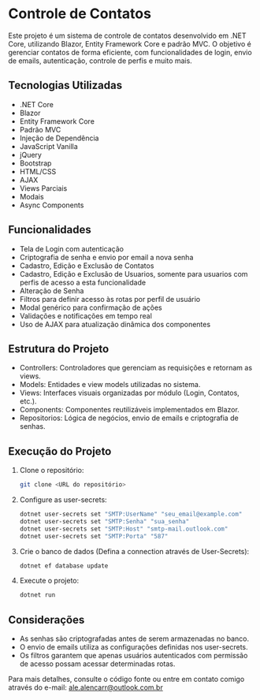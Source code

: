 # Controle de Contatos

Este projeto é um sistema de controle de contatos desenvolvido em .NET Core, utilizando Blazor, Entity Framework Core e padrão MVC. O objetivo é gerenciar contatos de forma eficiente, com funcionalidades de login, envio de emails, autenticação, controle de perfis e muito mais.

## Tecnologias Utilizadas

* .NET Core
* Blazor
* Entity Framework Core
* Padrão MVC
* Injeção de Dependência
* JavaScript Vanilla
* jQuery
* Bootstrap
* HTML/CSS
* AJAX
* Views Parciais
* Modais
* Async Components

## Funcionalidades

* Tela de Login com autenticação 
* Criptografia de senha e envio por email a nova senha
* Cadastro, Edição e Exclusão de Contatos
* Cadastro, Edição e Exclusão de Usuarios, somente para usuarios com perfis de acesso a esta funcionalidade
* Alteração de Senha
* Filtros para definir acesso às rotas por perfil de usuário
* Modal genérico para confirmação de ações
* Validações e notificações em tempo real
* Uso de AJAX para atualização dinâmica dos componentes

## Estrutura do Projeto

* Controllers: Controladores que gerenciam as requisições e retornam as views.
* Models: Entidades e view models utilizadas no sistema.
* Views: Interfaces visuais organizadas por módulo (Login, Contatos, etc.).
* Components: Componentes reutilizáveis implementados em Blazor.
* Repositorios: Lógica de negócios, envio de emails e criptografia de senhas.

## Execução do Projeto

1. Clone o repositório:

   ```bash
   git clone <URL do repositório>
   ```

2. Configure as user-secrets:

   ```bash
   dotnet user-secrets set "SMTP:UserName" "seu_email@example.com"
   dotnet user-secrets set "SMTP:Senha" "sua_senha"
   dotnet user-secrets set "SMTP:Host" "smtp-mail.outlook.com"
   dotnet user-secrets set "SMTP:Porta" "587"
   ```

3. Crie o banco de dados (Defina a connection através de User-Secrets):

   ```bash
   dotnet ef database update
   ```

4. Execute o projeto:

   ```bash
   dotnet run
   ```
 
## Considerações

- As senhas são criptografadas antes de serem armazenadas no banco.
- O envio de emails utiliza as configurações definidas nos user-secrets.
- Os filtros garantem que apenas usuários autenticados com permissão de acesso possam acessar determinadas rotas.

Para mais detalhes, consulte o código fonte ou entre em contato comigo através do e-mail: ale.alencarr@outlook.com.br

```
